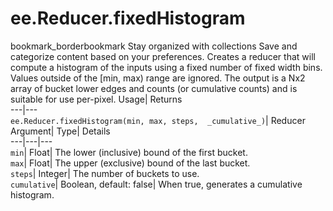  
#  ee.Reducer.fixedHistogram 
bookmark_borderbookmark Stay organized with collections  Save and categorize content based on your preferences.
Creates a reducer that will compute a histogram of the inputs using a fixed number of fixed width bins. Values outside of the [min, max) range are ignored. The output is a Nx2 array of bucket lower edges and counts (or cumulative counts) and is suitable for use per-pixel. 
Usage| Returns  
---|---  
`ee.Reducer.fixedHistogram(min, max, steps,  _cumulative_)`| Reducer  
Argument| Type| Details  
---|---|---  
`min`| Float| The lower (inclusive) bound of the first bucket.  
`max`| Float| The upper (exclusive) bound of the last bucket.  
`steps`| Integer| The number of buckets to use.  
`cumulative`| Boolean, default: false| When true, generates a cumulative histogram.  
